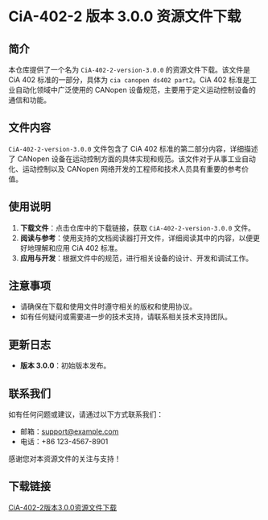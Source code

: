 # CiA-402-2 版本 3.0.0 资源文件下载

## 简介

本仓库提供了一个名为 `CiA-402-2-version-3.0.0` 的资源文件下载。该文件是 CiA 402 标准的一部分，具体为 `cia canopen ds402 part2`。CiA 402 标准是工业自动化领域中广泛使用的 CANopen 设备规范，主要用于定义运动控制设备的通信和功能。

## 文件内容

`CiA-402-2-version-3.0.0` 文件包含了 CiA 402 标准的第二部分内容，详细描述了 CANopen 设备在运动控制方面的具体实现和规范。该文件对于从事工业自动化、运动控制以及 CANopen 网络开发的工程师和技术人员具有重要的参考价值。

## 使用说明

1. **下载文件**：点击仓库中的下载链接，获取 `CiA-402-2-version-3.0.0` 文件。
2. **阅读与参考**：使用支持的文档阅读器打开文件，详细阅读其中的内容，以便更好地理解和应用 CiA 402 标准。
3. **应用与开发**：根据文件中的规范，进行相关设备的设计、开发和调试工作。

## 注意事项

- 请确保在下载和使用文件时遵守相关的版权和使用协议。
- 如有任何疑问或需要进一步的技术支持，请联系相关技术支持团队。

## 更新日志

- **版本 3.0.0**：初始版本发布。

## 联系我们

如有任何问题或建议，请通过以下方式联系我们：

- 邮箱：support@example.com
- 电话：+86 123-4567-8901

感谢您对本资源文件的关注与支持！

## 下载链接

[CiA-402-2版本3.0.0资源文件下载](https://pan.quark.cn/s/e30641e08cf7)